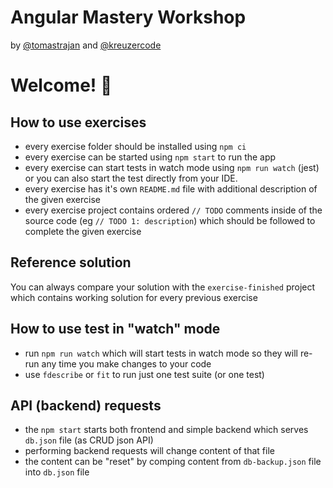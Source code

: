 # Angular Mastery Workshop

by [@tomastrajan](https://twitter.com/tomastrajan) and [@kreuzercode](https://twitter.com/kreuzercode)

# Welcome! 🤗

## How to use exercises

- every exercise folder should be installed using `npm ci`
- every exercise can be started using `npm start` to run the app
- every exercise can start tests in watch mode using `npm run watch` (jest) or you can also start the test directly from your IDE.
- every exercise has it's own `README.md` file with additional description of the given exercise
- every exercise project contains ordered `// TODO` comments inside of the source code (eg `// TODO 1: description`) which should be followed to complete the given exercise


## Reference solution
You can always compare your solution with the `exercise-finished` project which contains
working solution for every previous exercise


## How to use test in "watch" mode

- run `npm run watch` which will start tests in watch mode so they will re-run any time you make changes to your code
- use `fdescribe` or `fit` to run just one test suite (or one test)


## API (backend) requests

- the `npm start` starts both frontend and simple backend which serves `db.json` file (as CRUD json API)
- performing backend requests will change content of that file
- the content can be "reset" by comping content from `db-backup.json` file into `db.json` file

